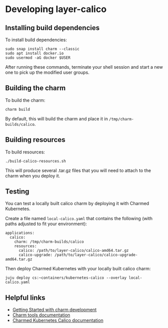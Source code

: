 # Developing layer-calico

## Installing build dependencies

To install build dependencies:

```
sudo snap install charm --classic
sudo apt install docker.io
sudo usermod -aG docker $USER
```

After running these commands, terminate your shell session and start a new one
to pick up the modified user groups.

## Building the charm

To build the charm:
```
charm build
```

By default, this will build the charm and place it in
`/tmp/charm-builds/calico`.

## Building resources

To build resources:
```
./build-calico-resources.sh
```

This will produce several .tar.gz files that you will need to attach to the
charm when you deploy it.

## Testing

You can test a locally built calico charm by deploying it with Charmed
Kubernetes.

Create a file named `local-calico.yaml` that contains the following (with paths
adjusted to fit your environment):
```
applications:
  calico:
    charm: /tmp/charm-builds/calico
    resources:
      calico: /path/to/layer-calico/calico-amd64.tar.gz
      calico-upgrade: /path/to/layer-calico/calico-upgrade-amd64.tar.gz
```

Then deploy Charmed Kubernetes with your locally built calico charm:

```
juju deploy cs:~containers/kubernetes-calico --overlay local-calico.yaml
```

## Helpful links

* [Getting Started with charm development](https://jaas.ai/docs/getting-started-with-charm-development)
* [Charm tools documentation](https://jaas.ai/docs/charm-tools)
* [Charmed Kubernetes Calico documentation](https://ubuntu.com/kubernetes/docs/cni-calico)
